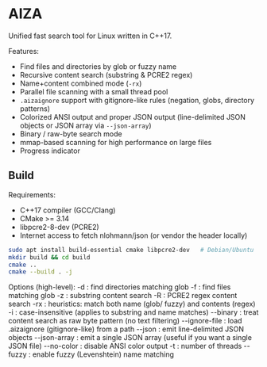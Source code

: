 <h1>AIZA</h1>

Unified fast search tool for Linux written in C++17.

Features:
- Find files and directories by glob or fuzzy name
- Recursive content search (substring & PCRE2 regex)
- Name+content combined mode (`-rx`)
- Parallel file scanning with a small thread pool
- `.aizaignore` support with gitignore-like rules (negation, globs, directory patterns)
- Colorized ANSI output and proper JSON output (line-delimited JSON objects or JSON array via `--json-array`)
- Binary / raw-byte search mode
- mmap-based scanning for high performance on large files
- Progress indicator

<h2>Build</h2>

Requirements:
- C++17 compiler (GCC/Clang)
- CMake >= 3.14
- libpcre2-8-dev (PCRE2)
- Internet access to fetch nlohmann/json (or vendor the header locally)

```bash
sudo apt install build-essential cmake libpcre2-dev   # Debian/Ubuntu 
mkdir build && cd build
cmake ..
cmake --build . -j
```

Options (high-level):
-d <pattern> : find directories matching glob
-f <pattern> : find files matching glob
-z <text> : substring content search
-R <regex> : PCRE2 regex content search
-rx <pattern>: heuristics: match both name (glob/ fuzzy) and contents (regex)
-i : case-insensitive (applies to substring and name matches)
--binary : treat content search as raw byte pattern (no text filtering)
--ignore-file <file> : load .aizaignore (gitignore-like) from a path
--json : emit line-delimited JSON objects
--json-array : emit a single JSON array (useful if you want a single JSON file)
--no-color : disable ANSI color output
-t <n> : number of threads
--fuzzy : enable fuzzy (Levenshtein) name matching

